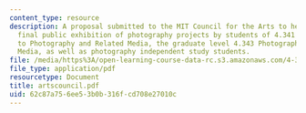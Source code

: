 ```yaml
---
content_type: resource
description: A proposal submitted to the MIT Council for the Arts to help fund the
  final public exhibition of photography projects by students of 4.341 Introduction
  to Photography and Related Media, the graduate level 4.343 Photography and Related
  Media, as well as photography independent study students.
file: /media/https%3A/open-learning-course-data-rc.s3.amazonaws.com/4-341-introduction-to-photography-and-related-media-fall-2007/62c87a756ee53b0b316fcd708e27010c_artscouncil.pdf
file_type: application/pdf
resourcetype: Document
title: artscouncil.pdf
uid: 62c87a75-6ee5-3b0b-316f-cd708e27010c
---
```

